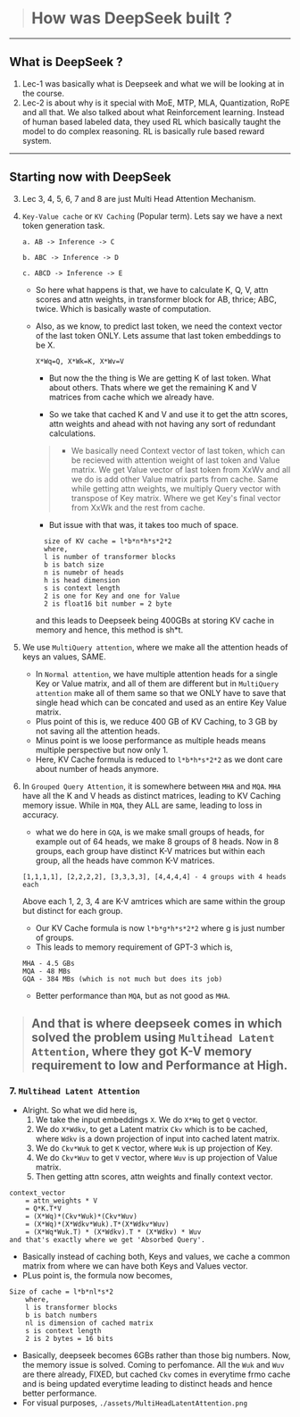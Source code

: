 > # How was DeepSeek built ?

---

## What is DeepSeek ?

1. Lec-1 was basically what is Deepseek and what we will be looking at in the course.
2. Lec-2 is about why is it special with MoE, MTP, MLA, Quantization, RoPE and all that. We also talked about what Reinforcement learning. Instead of human based labeled data, they used RL which basically taught the model to do complex reasoning. RL is basically rule based reward system.

---

## Starting now with DeepSeek

3.  Lec 3, 4, 5, 6, 7 and 8 are just Multi Head Attention Mechanism.
4.  `Key-Value cache` or `KV Caching` (Popular term). Lets say we have a next token generation task.

    ```
    a. AB -> Inference -> C

    b. ABC -> Inference -> D

    c. ABCD -> Inference -> E
    ```

    - So here what happens is that, we have to calculate K, Q, V, attn scores and attn weights, in transformer block for AB, thrice; ABC, twice. Which is basically waste of computation.
    - Also, as we know, to predict last token, we need the context vector of the last token ONLY. Lets assume that last token embeddings to be X.

      ```
      X*Wq=Q, X*Wk=K, X*Wv=V
      ```

      - But now the the thing is We are getting K of last token. What about others. Thats where we get the remaining K and V matrices from cache which we already have.

      - So we take that cached K and V and use it to get the attn scores, attn weights and ahead with not having any sort of redundant calculations.

      > - We basically need Context vector of last token, which can be recieved with attention weight of last token and Value matrix. We get Value vector of last token from XxWv and all we do is add other Value matrix parts from cache. Same while getting attn weights, we multiply Query vector with transpose of Key matrix. Where we get Key's final vector from XxWk and the rest from cache.

      - But issue with that was, it takes too much of space.

      ```
        size of KV cache = l*b*n*h*s*2*2
        where,
        l is number of transformer blocks
        b is batch size
        n is numebr of heads
        h is head dimension
        s is context length
        2 is one for Key and one for Value
        2 is float16 bit number = 2 byte
      ```

      and this leads to Deepseek being 400GBs at storing KV cache in memory and hence, this method is sh\*t.

5.  We use `MultiQuery attention`, where we make all the attention heads of keys an values, SAME.

    - In `Normal attention`, we have multiple attention heads for a single Key or Value matrix, and all of them are different but in `MultiQuery attention` make all of them same so that we ONLY have to save that single head which can be concated and used as an entire Key Value matrix.
    - Plus point of this is, we reduce 400 GB of KV Caching, to 3 GB by not saving all the attention heads.
    - Minus point is we loose performance as multiple heads means multiple perspective but now only 1.
    - Here, KV Cache formula is reduced to `l*b*h*s*2*2` as we dont care about number of heads anymore.

6.  In `Grouped Query Attention`, it is somewhere between `MHA` and `MQA`. `MHA` have all the K and V heads as distinct matrices, leading to KV Caching memory issue. While in `MQA`, they ALL are same, leading to loss in accuracy.

    - what we do here in `GQA`, is we make small groups of heads, for example out of 64 heads, we make 8 groups of 8 heads. Now in 8 groups, each group have distinct K-V matrices but within each group, all the heads have common K-V matrices.

    ```
    [1,1,1,1], [2,2,2,2], [3,3,3,3], [4,4,4,4] - 4 groups with 4 heads each
    ```

    Above each 1, 2, 3, 4 are K-V amtrices which are same within the group but distinct for each group.

    - Our KV Cache formula is now `l*b*g*h*s*2*2` where g is just number of groups.
    - This leads to memory requirement of GPT-3 which is,

    ```
    MHA - 4.5 GBs
    MQA - 48 MBs
    GQA - 384 MBs (which is not much but does its job)
    ```

    - Better performance than `MQA`, but as not good as `MHA`.

> ## And that is where deepseek comes in which solved the problem using `Multihead Latent Attention`, where they got K-V memory requirement to low and Performance at High.

### 7. **`Multihead Latent Attention`**

- Alright. So what we did here is,
  1. We take the input embeddings `X`. We do `X*Wq` to get `Q` vector.
  2. We do `X*Wdkv`, to get a Latent matrix `Ckv` which is to be cached, where `Wdkv` is a down projection of input into cached latent matrix.
  3. We do `Ckv*Wuk` to get `K` vector, where `Wuk` is up projection of Key.
  4. We do `Ckv*Wuv` to get `V` vector, where `Wuv` is up projection of Value matrix.
  5. Then getting attn scores, attn weights and finally context vector.

```
context_vector
    = attn_weights * V
    = Q*K.T*V
    = (X*Wq)*(Ckv*Wuk)*(Ckv*Wuv)
    = (X*Wq)*(X*Wdkv*Wuk).T*(X*Wdkv*Wuv)
    = (X*Wq*Wuk.T) * (X*Wdkv).T * (X*Wdkv) * Wuv
and that's exactly where we get 'Absorbed Query'.
```

- Basically instead of caching both, Keys and values, we cache a common matrix from where we can have both Keys and Values vector.
- PLus point is, the formula now becomes,

```
Size of cache = l*b*nl*s*2
    where,
    l is transformer blocks
    b is batch numbers
    nl is dimension of cached matrix
    s is context length
    2 is 2 bytes = 16 bits
```

- Basically, deepseek becomes 6GBs rather than those big numbers. Now, the memory issue is solved. Coming to perfomance. All the `Wuk` and `Wuv` are there already, FIXED, but cached `Ckv` comes in everytime frmo cache and is being updated everytime leading to distinct heads and hence better performance.
- For visual purposes, `./assets/MultiHeadLatentAttention.png` 

